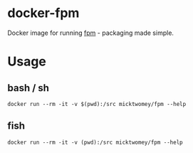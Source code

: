 # docker-fpm

Docker image for running [fpm](https://fpm.readthedocs.io/) - packaging made simple.

# Usage

## bash / sh

`docker run --rm -it -v $(pwd):/src micktwomey/fpm --help`

## fish

`docker run --rm -it -v (pwd):/src micktwomey/fpm --help`
